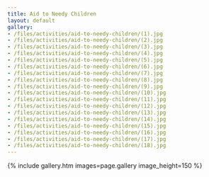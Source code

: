 ```yaml
---
title: Aid to Needy Children
layout: default
gallery:
- /files/activities/aid-to-needy-children/(1).jpg
- /files/activities/aid-to-needy-children/(2).jpg
- /files/activities/aid-to-needy-children/(3).jpg
- /files/activities/aid-to-needy-children/(4).jpg
- /files/activities/aid-to-needy-children/(5).jpg
- /files/activities/aid-to-needy-children/(6).jpg
- /files/activities/aid-to-needy-children/(7).jpg
- /files/activities/aid-to-needy-children/(8).jpg
- /files/activities/aid-to-needy-children/(9).jpg
- /files/activities/aid-to-needy-children/(10).jpg
- /files/activities/aid-to-needy-children/(11).jpg
- /files/activities/aid-to-needy-children/(12).jpg
- /files/activities/aid-to-needy-children/(13).jpg
- /files/activities/aid-to-needy-children/(14).jpg
- /files/activities/aid-to-needy-children/(15).jpg
- /files/activities/aid-to-needy-children/(16).jpg
- /files/activities/aid-to-needy-children/(17).jpg
- /files/activities/aid-to-needy-children/(18).jpg
---
```

{% include gallery.htm images=page.gallery image_height=150 %}